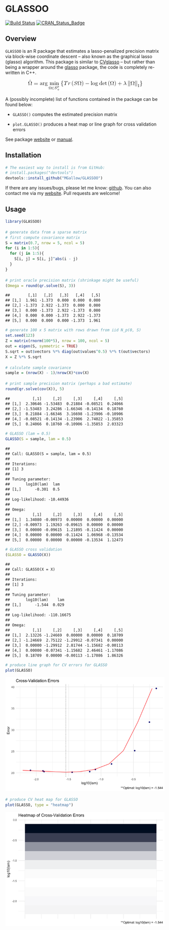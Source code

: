 GLASSOO
================

[![Build
Status](https://travis-ci.org/MGallow/GLASSOO.svg?branch=master)](https://travis-ci.org/MGallow/GLASSOO)
[![CRAN\_Status\_Badge](http://www.r-pkg.org/badges/version/GLASSOO)](https://cran.r-project.org/package=GLASSOO)

## Overview

`GLASSOO` is an R package that estimates a lasso-penalized precision
matrix via block-wise coordinate descent – also known as the graphical
lasso (glasso) algorithm. This package is similar to
[CVglasso](https://mgallow.github.io/CVglasso/) – but rather than being
a wrapper around the
[glasso](https://cran.r-project.org/web/packages/glasso/index.html)
package, the code is completely re-written in
C++.

<p align="center">

<img src = "https://github.com/MGallow/GLASSOO/raw/master/vignettes/images/gif.gif"/>

</p>

A (possibly incomplete) list of functions contained in the package can
be found below:

  - `GLASSO()` computes the estimated precision matrix

  - `plot.GLASSO()` produces a heat map or line graph for cross
    validation errors

See package [website](https://mgallow.github.io/GLASSOO/) or
[manual](https://github.com/MGallow/GLASSOO/blob/master/GLASSOO.pdf).

## Installation

``` r
# The easiest way to install is from GitHub:
# install.packages("devtools")
devtools::install_github("MGallow/GLASSOO")
```

If there are any issues/bugs, please let me know:
[github](https://github.com/MGallow/GLASSOO/issues). You can also
contact me via my [website](https://mgallow.github.io/). Pull requests
are welcome\!

## Usage

``` r
library(GLASSOO)

# generate data from a sparse matrix
# first compute covariance matrix
S = matrix(0.7, nrow = 5, ncol = 5)
for (i in 1:5){
  for (j in 1:5){
    S[i, j] = S[i, j]^abs(i - j)
  }
}

# print oracle precision matrix (shrinkage might be useful)
(Omega = round(qr.solve(S), 3))
```

    ##        [,1]   [,2]   [,3]   [,4]   [,5]
    ## [1,]  1.961 -1.373  0.000  0.000  0.000
    ## [2,] -1.373  2.922 -1.373  0.000  0.000
    ## [3,]  0.000 -1.373  2.922 -1.373  0.000
    ## [4,]  0.000  0.000 -1.373  2.922 -1.373
    ## [5,]  0.000  0.000  0.000 -1.373  1.961

``` r
# generate 100 x 5 matrix with rows drawn from iid N_p(0, S)
set.seed(123)
Z = matrix(rnorm(100*5), nrow = 100, ncol = 5)
out = eigen(S, symmetric = TRUE)
S.sqrt = out$vectors %*% diag(out$values^0.5) %*% t(out$vectors)
X = Z %*% S.sqrt

# calculate sample covariance
sample = (nrow(X) - 1)/nrow(X)*cov(X)

# print sample precision matrix (perhaps a bad estimate)
round(qr.solve(cov(X)), 5)
```

    ##          [,1]     [,2]     [,3]     [,4]     [,5]
    ## [1,]  2.30646 -1.53483  0.21884 -0.08521  0.24066
    ## [2,] -1.53483  3.24286 -1.66346 -0.14134  0.18760
    ## [3,]  0.21884 -1.66346  3.16698 -1.23906 -0.10906
    ## [4,] -0.08521 -0.14134 -1.23906  2.74022 -1.35853
    ## [5,]  0.24066  0.18760 -0.10906 -1.35853  2.03323

``` r
# GLASSO (lam = 0.5)
GLASSO(S = sample, lam = 0.5)
```

    ## 
    ## Call: GLASSO(S = sample, lam = 0.5)
    ## 
    ## Iterations:
    ## [1] 3
    ## 
    ## Tuning parameter:
    ##       log10(lam)  lam
    ## [1,]      -0.301  0.5
    ## 
    ## Log-likelihood: -10.44936
    ## 
    ## Omega:
    ##          [,1]     [,2]     [,3]     [,4]     [,5]
    ## [1,]  1.34080 -0.00973  0.00000  0.00000  0.00000
    ## [2,] -0.00973  1.19263 -0.09615  0.00000  0.00000
    ## [3,]  0.00000 -0.09615  1.21895 -0.11424  0.00000
    ## [4,]  0.00000  0.00000 -0.11424  1.06968 -0.13534
    ## [5,]  0.00000  0.00000  0.00000 -0.13534  1.12473

``` r
# GLASSO cross validation
(GLASSO = GLASSO(X))
```

    ## 
    ## Call: GLASSO(X = X)
    ## 
    ## Iterations:
    ## [1] 3
    ## 
    ## Tuning parameter:
    ##       log10(lam)    lam
    ## [1,]      -1.544  0.029
    ## 
    ## Log-likelihood: -110.16675
    ## 
    ## Omega:
    ##          [,1]     [,2]     [,3]     [,4]     [,5]
    ## [1,]  2.13226 -1.24669  0.00000  0.00000  0.18709
    ## [2,] -1.24669  2.75122 -1.29912 -0.07341  0.00000
    ## [3,]  0.00000 -1.29912  2.81744 -1.15682 -0.00113
    ## [4,]  0.00000 -0.07341 -1.15682  2.46461 -1.17086
    ## [5,]  0.18709  0.00000 -0.00113 -1.17086  1.86326

``` r
# produce line graph for CV errors for GLASSO
plot(GLASSO)
```

![](README_files/figure-gfm/unnamed-chunk-2-1.png)<!-- -->

``` r
# produce CV heat map for GLASSO
plot(GLASSO, type = "heatmap")
```

![](README_files/figure-gfm/unnamed-chunk-2-2.png)<!-- -->
